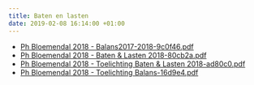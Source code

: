 ```yaml
---
title: Baten en lasten
date: 2019-02-08 16:14:00 +01:00
---
```


* [Ph Bloemendal 2018 - Balans2017-2018-9c0f46.pdf](/uploads/Ph%20Bloemendal%202018%20-%20Balans2017-2018-9c0f46.pdf)
* [Ph Bloemendal 2018 - Baten & Lasten 2018-80cb2a.pdf](/uploads/Ph%20Bloemendal%202018%20-%20Baten%20&%20Lasten%202018-80cb2a.pdf)
* [Ph Bloemendal 2018 - Toelichting Baten & Lasten 2018-ad80c0.pdf](/uploads/Ph%20Bloemendal%202018%20-%20Toelichting%20Baten%20&%20Lasten%202018-ad80c0.pdf)
* [Ph Bloemendal 2018 - Toelichting Balans-16d9e4.pdf](/uploads/Ph%20Bloemendal%202018%20-%20Toelichting%20Balans-16d9e4.pdf)
